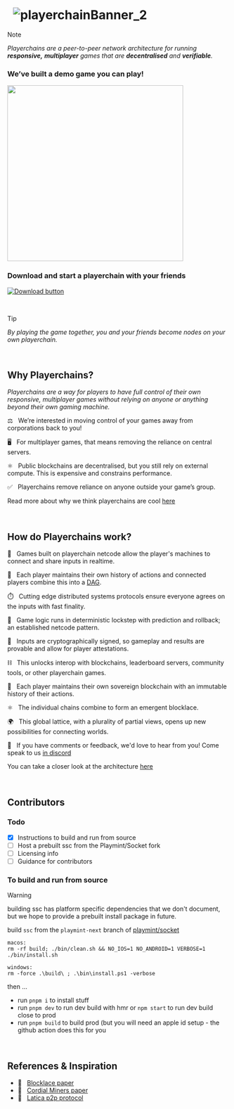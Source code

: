 # &nbsp; ![playerchainBanner_2](https://github.com/user-attachments/assets/1f195369-23d2-45ed-9358-1a9014b7d15a)

> [!NOTE]  
> _Playerchains are a peer-to-peer network architecture for running **responsive,** **multiplayer** games that are **decentralised** and **verifiable**._

### We’ve built a demo game you can play!
<p align="left">
<img src="https://github.com/user-attachments/assets/2ba2e026-c9ec-47b9-ade4-84f8aca77d40" width="400" />
</p>

### Download and start a playerchain with your friends

[![Download button](https://custom-icon-badges.demolab.com/badge/-Download-blue?style=for-the-badge&logo=download&logoColor=white "Download zip")](https://github.com/playmint/playerchain-demo/releases/latest)

<br />

> [!TIP]  
> _By playing the game together, you and your friends become nodes on your own playerchain._

<br />

## Why Playerchains?

_Playerchains are a way for players to have full control of their own responsive, multiplayer games without relying on anyone or anything beyond their own gaming machine._

:balance_scale: &nbsp; We’re interested in moving control of your games away from corporations back to you!

:desktop_computer: &nbsp; For multiplayer games, that means removing the reliance on central servers.

:atom_symbol: &nbsp; Public blockchains are decentralised, but you still rely on external compute. This is expensive and constrains performance.

:white_check_mark: &nbsp; Playerchains remove reliance on anyone outside your game’s group.

Read more about why we think playerchains are cool [here](https://5p0rt5beard.substack.com/p/why-we-need-playerchains)

<br />

## How do Playerchains work?

:handshake: &nbsp; Games built on playerchain netcode allow the player's machines to connect and share inputs in realtime.

:ledger: &nbsp; Each player maintains their own history of actions and connected players combine this into a [DAG](https://en.wikipedia.org/wiki/Directed_acyclic_graph).

:stopwatch: &nbsp; Cutting edge distributed systems protocols ensure everyone agrees on the inputs with fast finality.

:crystal_ball: &nbsp; Game logic runs in deterministic lockstep with prediction and rollback; an established netcode pattern.

:lock_with_ink_pen: &nbsp; Inputs are cryptographically signed, so gameplay and results are provable and allow for player attestations.

:chains: &nbsp; This unlocks interop with blockchains, leaderboard servers, community tools, or other playerchain games.

:crown: &nbsp; Each player maintains their own sovereign blockchain with an immutable history of their actions.

:atom_symbol: &nbsp; The individual chains combine to form an emergent blocklace.

:earth_africa: &nbsp; This global lattice, with a plurality of partial views, opens up new possibilities for connecting worlds.

:speech_balloon: &nbsp; If you have comments or feedback, we'd love to hear from you! Come speak to us [in discord](https://discord.com/invite/VdXWWNaqGN)

You can take a closer look at the architecture [here](https://5p0rt5beard.substack.com/p/playerchain-architecture)

<br />

## Contributors

### Todo
- [x] Instructions to build and run from source
- [ ] Host a prebuilt ssc from the Playmint/Socket fork
- [ ] Licensing info
- [ ] Guidance for contributors

### To build and run from source

>[!WARNING]
>building ssc has platform specific dependencies that we don't document, but we hope to provide a prebuilt install package in future.

build `ssc` from the `playmint-next` branch of [playmint/socket](https://github.com/playmint/socket)

```
macos:
rm -rf build; ./bin/clean.sh && NO_IOS=1 NO_ANDROID=1 VERBOSE=1 ./bin/install.sh

windows:
rm -force .\build\ ; .\bin\install.ps1 -verbose
```

then ...
- run `pnpm i` to install stuff
- run `pnpm dev` to run dev build with hmr or `npm start` to run dev build close to prod
- run `pnpm build` to build prod (but you will need an apple id setup - the github action does this for you

<br />

## References & Inspiration

- :memo: &nbsp; [Blocklace paper](https://arxiv.org/abs/2402.08068)
- :memo: &nbsp; [Cordial Miners paper](https://arxiv.org/abs/2205.09174)
- :memo: &nbsp; [Latica p2p protocol](https://socketsupply.qa/guides#Network%20Protocol)
